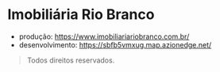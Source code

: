 # Imobiliária Rio Branco

- produção: https://www.imobiliariariobranco.com.br/
- desenvolvimento: https://sbfb5vmxug.map.azionedge.net/

> Todos direitos reservados.